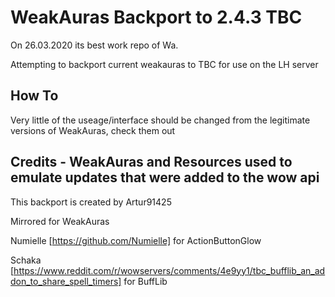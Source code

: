 # WeakAuras Backport to 2.4.3 TBC

On 26.03.2020 its best work repo of Wa.

Attempting to backport current weakauras to TBC for use on the LH server

## How To

Very little of the useage/interface should be changed from the legitimate versions of WeakAuras, check them out


## Credits - WeakAuras and Resources used to emulate updates that were added to the wow api

This backport is created by Artur91425

Mirrored for WeakAuras

Numielle [https://github.com/Numielle] for ActionButtonGlow

Schaka [https://www.reddit.com/r/wowservers/comments/4e9yy1/tbc_bufflib_an_addon_to_share_spell_timers] for BuffLib
